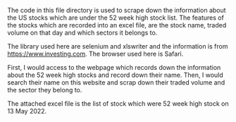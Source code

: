The code in this file directory is used to scrape down the information about the US stocks which are under the 52 week high stock list. The features of the stocks which are recorded into an excel file, are the stock name, traded volume on that day and which sectors it belongs to.

The library used here are selenium and xlswriter and the information is from https://www.investing.com. The browser used here is Safari.

First, I would access to the webpage which records down the information about the 52 week high stocks and record down their name. Then, I would search their name on this website and scrap down their traded volume and the sector they belong to.

The attached excel file is the list of stock which were 52 week high stock on 13 May 2022.
